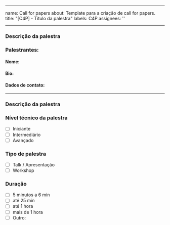 ----
name: Call for papers
about: Template para a criação de call for papers.
title: "[C4P] - Título da palestra"
labels: C4P
assignees: ''

---

### Descrição da palestra

<!-- Escreva nesta sessão uma breve introdução sobre o tema da sua palestra, quais assuntos, tópicos e informações serão abordados/passados para o público e como você espera que as pessoas saiam da sua apresentação (empolgadas, motivadas, curiosas, mais sábias, etc). -->

### Palestrantes:

<!-- Escreva aqui o(s) palestrante(s) -->

#### Nome:
<!-- informe o nome do palestrante -->

#### Bio:
<!-- Informe a bio do palestrante -->

#### Dados de contato:
<!-- Escreva aqui os dados de contato do palestrante -->

<hr/>

### Descrição da palestra

<!-- Escreva nesta sessão uma breve introdução sobre o tema da sua palestra, quais assuntos, tópicos e informações serão abordados/passados para o público e como você espera que as pessoas saiam da sua apresentação (empolgadas, motivadas, curiosas, mais sábias, etc). -->

### Nível técnico da palestra

<!-- Basta colocar um x dentro do quadradinho das pessoas que mais se beneficiariam com o seu conteúdo. -->

- [ ] Iniciante
- [ ] Intermediário
- [ ] Avançado

### Tipo de palestra

<!-- Basta colocar um x dentro do quadradinho do tempo de duração da sua apresentação. -->
- [ ] Talk / Apresentação 
- [ ] Workshop

### Duração
- [ ] 5 minutos a 6 min
- [ ] até 25 min
- [ ] até 1 hora
- [ ] mais de 1 hora
- [ ] Outro: